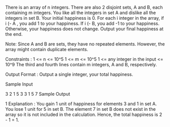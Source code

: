 There is an array of n integers. There are also 2 disjoint sets, A and B, each containing m integers. You like all the integers in set A and dislike all the integers in set B. Your initial happiness is 0. For each i integer in the array, if i (- A , you add 1 to your happiness. If i (- B, you add -1 to your happiness. Otherwise, your happiness does not change. Output your final happiness at the end.

Note: Since A and B are sets, they have no repeated elements. However, the array might contain duplicate elements.

Constraints :
1 <= n <= 10^5
1 <= m <= 10^5
1 <= any integer in the input <= 10^9
The third and fourth lines contain m integers, A and B, respectively.

Output Format :
Output a single integer, your total happiness.

Sample Input

3 2
1 5 3
3 1
5 7
Sample Output

1
Explanation :
You gain 1 unit of happiness for elements 3 and 1 in set A. You lose 1 unit for 5 in set B. The element 7 in set B does not exist in the array so it is not included in the calculation.
Hence, the total happiness is 2 - 1 = 1.